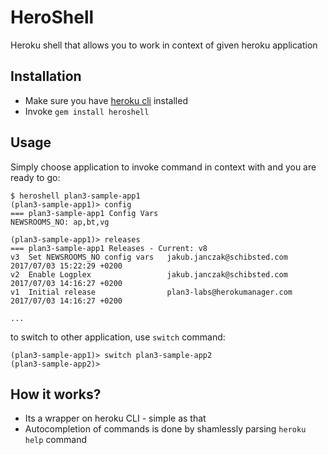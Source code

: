 # HeroShell

Heroku shell that allows you to work in context of given heroku application

## Installation
 * Make sure you have [heroku cli](https://devcenter.heroku.com/articles/heroku-cli#download-and-install) installed
 * Invoke `gem install heroshell`

## Usage

Simply choose application to invoke command in context with and you are ready to go:
```
$ heroshell plan3-sample-app1
(plan3-sample-app1)> config
=== plan3-sample-app1 Config Vars
NEWSROOMS_NO: ap,bt,vg

(plan3-sample-app1)> releases
=== plan3-sample-app1 Releases - Current: v8
v3  Set NEWSROOMS_NO config vars   jakub.janczak@schibsted.com   2017/07/03 15:22:29 +0200
v2  Enable Logplex                 jakub.janczak@schibsted.com   2017/07/03 14:16:27 +0200
v1  Initial release                plan3-labs@herokumanager.com  2017/07/03 14:16:27 +0200

...
```

to switch to other application, use `switch` command:
```
(plan3-sample-app1)> switch plan3-sample-app2
(plan3-sample-app2)> 
```

## How it works?
 * Its a wrapper on heroku CLI - simple as that
 * Autocompletion of commands is done by shamlessly parsing `heroku help` command
